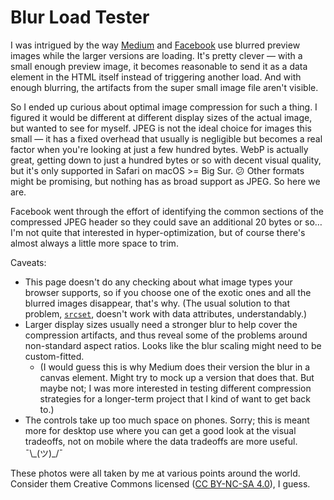 # Blur Load Tester

I was intrigued by the way [Medium](https://jmperezperez.com/medium-image-progressive-loading-placeholder/) and [Facebook](https://engineering.fb.com/2015/08/06/android/the-technology-behind-preview-photos/) use blurred
preview images while the larger versions are loading. It's pretty clever
— with a small enough preview image, it becomes reasonable to send it as
a data element in the HTML itself instead of triggering another load.
And with enough blurring, the artifacts from the super small image file
aren't visible.

So I ended up curious about optimal image compression for such a thing.
I figured it would be different at different display sizes of the actual
image, but wanted to see for myself. JPEG is not the ideal choice for
images this small — it has a fixed overhead that usually is negligible
but becomes a real factor when you're looking at just a few hundred
bytes. WebP is actually great, getting down to just a hundred bytes or
so with decent visual quality, but it's only supported in Safari on
macOS >= Big Sur. 😕 Other formats might be promising, but nothing has
as broad support as JPEG. So here we are.

Facebook went through the effort of identifying the common sections of
the compressed JPEG header so they could save an additional 20 bytes or
so… I'm not quite that interested in hyper-optimization, but of course
there's almost always a little more space to trim.

Caveats:

-   This page doesn't do any checking about what image types your
    browser supports, so if you choose one of the exotic ones and all
    the blurred images disappear, that's why. (The usual solution to
    that problem, [`srcset`](https://caniuse.com/srcset), doesn't work 
    with data attributes, understandably.)
-   Larger display sizes usually need a stronger blur to help cover the 
    compression artifacts, and thus reveal some of the problems around 
    non-standard aspect ratios. Looks like the blur scaling might need 
    to be custom-fitted.
    -   (I would guess this is why Medium does their version the blur in
        a canvas element. Might try to mock up a version that does that.
        But maybe not; I was more interested in testing different
        compression strategies for a longer-term project that I kind of
        want to get back to.)
-   The controls take up too much space on phones. Sorry; this is meant
    more for desktop use where you can get a good look at the visual
    tradeoffs, not on mobile where the data tradeoffs are more useful.
    ¯\\\_(ツ)\_/¯

These photos were all taken by me at various points around the world.
Consider them Creative Commons licensed ([CC BY-NC-SA 4.0](https://creativecommons.org/licenses/by-nc-sa/4.0/)), I guess.
